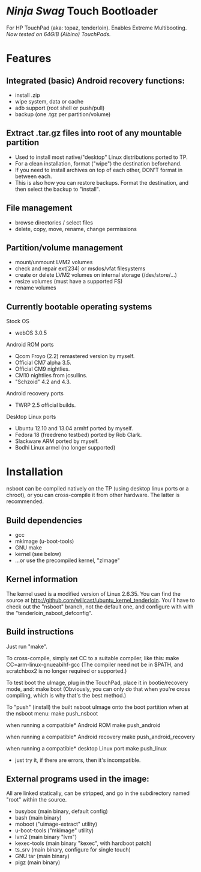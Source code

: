 *Ninja Swag* Touch Bootloader
=============================
For HP TouchPad (aka: topaz, tenderloin). Enables Extreme Multibooting.
*Now tested on 64GiB (Albino) TouchPads.*

Features
========
Integrated (basic) Android recovery functions:
----------------------------------------------
 * install .zip
 * wipe system, data or cache
 * adb support (root shell or push/pull)
 * backup (one .tgz per partition/volume)

Extract .tar.gz files into root of any mountable partition
----------------------------------------------------------
 * Used to install most native/"desktop" Linux distributions ported to TP.
 * For a clean installation, format ("wipe") the destination beforehand.
 * If you need to install archives on top of each other, DON'T format in between each.
 * This is also how you can restore backups. Format the destination, and then select the backup to "install".

File management
---------------
 * browse directories / select files
 * delete, copy, move, rename, change permissions

Partition/volume management
---------------------------
 * mount/unmount LVM2 volumes
 * check and repair ext[234] or msdos/vfat filesystems
 * create or delete LVM2 volumes on internal storage (/dev/store/...)
 * resize volumes (must have a supported FS)
 * rename volumes

Currently bootable operating systems
------------------------------------
Stock OS
 * webOS 3.0.5

Android ROM ports
 * Qcom Froyo (2.2) remastered version by myself.
 * Official CM7 alpha 3.5.
 * Official CM9 nightlies.
 * CM10 nightlies from jcsullins.
 * "Schzoid" 4.2 and 4.3.

Android recovery ports
 * TWRP 2.5 official builds.

Desktop Linux ports
 * Ubuntu 12.10 and 13.04 armhf ported by myself.
 * Fedora 18 (freedreno testbed) ported by Rob Clark.
 * Slackware ARM ported by myself.
 * Bodhi Linux armel (no longer supported)

Installation
============
nsboot can be compiled natively on the TP (using desktop linux ports or a 
chroot), or you can cross-compile it from other hardware. The latter is
recommended.

Build dependencies
------------------
 * gcc
 * mkimage (u-boot-tools)
 * GNU make
 * kernel (see below)
 * ...or use the precompiled kernel, "zImage"

Kernel information
------------------
The kernel used is a modified version of Linux 2.6.35. You can find the
source at http://github.com/willcast/ubuntu_kernel_tenderloin. You'll have
to check out the "nsboot" branch, not the default one, and configure with
with the "tenderloin_nsboot_defconfig".

Build instructions
------------------
Just run "make".

To cross-compile, simply set CC to a suitable compiler, like this:
    make CC=arm-linux-gnueabihf-gcc
(The compiler need not be in $PATH, and scratchbox2 is no longer required or
supported.)

To test boot the uImage, plug in the TouchPad, place it in bootie/recovery
mode, and:
    make boot
(Obviously, you can only do that when you're cross compiling, which is why
that's the best method.)

To "push" (install) the built nsboot uImage onto the boot partition
when at the nsboot menu:
    make push_nsboot
    
when running a compatible* Android ROM
    make push_android
    
when running a compatible* Android recovery
    make push_android_recovery
    
when running a compatible* desktop Linux port
    make push_linux
    
* just try it, if there are errors, then it's incompatible.

External programs used in the image:
------------------------------------
All are linked statically, can be stripped, and go in the subdirectory named
"root" within the source.
 * busybox (main binary, default config)
 * bash (main binary)
 * moboot ("uimage-extract" utility)
 * u-boot-tools ("mkimage" utility)
 * lvm2 (main binary "lvm")
 * kexec-tools (main binary "kexec", with hardboot patch)
 * ts_srv (main binary, configure for single touch)
 * GNU tar (main binary)
 * pigz (main binary)
